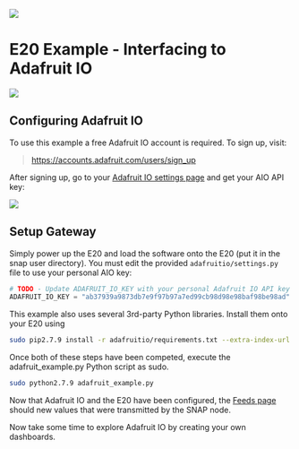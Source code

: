![](https://cloud.githubusercontent.com/assets/1317406/12406044/32cd9916-be0f-11e5-9b18-1547f284f878.png)
# E20 Example - Interfacing to Adafruit IO

![](https://cloud.githubusercontent.com/assets/1317406/12931178/07558fe8-cf42-11e5-8f7f-f022f0209598.gif)

## Configuring Adafruit IO
To use this example a free Adafruit IO account is required. To sign up, visit:

> https://accounts.adafruit.com/users/sign_up

After signing up, go to your [Adafruit IO settings page](https://io.adafruit.com/settings) and get your AIO API key:

![](https://cloud.githubusercontent.com/assets/1317406/12931309/b10b9b5e-cf42-11e5-84b0-901e029b340a.png)

## Setup Gateway
Simply power up the E20 and load the software onto the E20 (put it in the snap user directory).
You must edit the provided `adafruitio/settings.py` file to use your personal AIO key:

```python
# TODO - Update ADAFRUIT_IO_KEY with your personal Adafruit IO API key
ADAFRUIT_IO_KEY = "ab37939a9873db7e9f97b97a7ed99cb98d98e98baf98be98ad"
```

This example also uses several 3rd-party Python libraries. Install them onto your E20 using

```bash
sudo pip2.7.9 install -r adafruitio/requirements.txt --extra-index-url https://update.synapse-wireless.com/pypi/
```

Once both of these steps have been competed, execute the adafruit_example.py Python script as sudo.  

```bash
sudo python2.7.9 adafruit_example.py
```

Now that Adafruit IO and the E20 have been configured, 
the [Feeds page](https://io.adafruit.com/feeds) should new values that were transmitted by the SNAP node.

Now take some time to explore Adafruit IO by creating your own dashboards.
